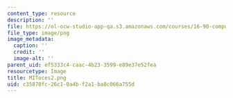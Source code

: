 ```yaml
---
content_type: resource
description: ''
file: https://ol-ocw-studio-app-qa.s3.amazonaws.com/courses/16-90-computational-methods-in-aerospace-engineering-spring-2014/c35870fc26c10a4bf2a1ba8c066a755d_MIToces2.png
file_type: image/png
image_metadata:
  caption: ''
  credit: ''
  image-alt: ''
parent_uid: ef5333c4-caac-4b23-3599-e89e37e52fea
resourcetype: Image
title: MIToces2.png
uid: c35870fc-26c1-0a4b-f2a1-ba8c066a755d
---
```

